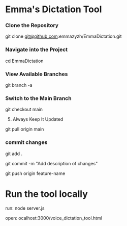 # Emma's Dictation Tool

### Clone the Repository

git clone git@github.com:emmazyzh/EmmaDictation.git

### Navigate into the Project

cd EmmaDictation

### View Available Branches

git branch -a

### Switch to the Main Branch

git checkout main

5. Always Keep It Updated

git pull origin main

### commit changes

git add .

git commit -m "Add description of changes"

git push origin feature-name


# Run the tool locally

run: node server.js

open: ocalhost:3000/voice_dictation_tool.html
